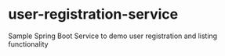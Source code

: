 # user-registration-service
Sample Spring Boot Service to demo user registration and listing functionality
